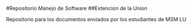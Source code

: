 #Repositorio Manejo de Software
##Extencion de la Union

Repositorio para los documentos enviados por los estudiantes de MSM LU
